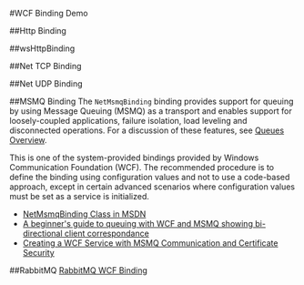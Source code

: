 
#WCF Binding Demo

##Http Binding

##wsHttpBinding

##Net TCP Binding

##Net UDP Binding

##MSMQ Binding
The `NetMsmqBinding` binding provides support for queuing by using Message Queuing (MSMQ) as a transport and enables support for loosely-coupled applications, failure isolation, load leveling and disconnected operations. For a discussion of these features, see [Queues Overview](https://msdn.microsoft.com/en-us/library/ms733789.aspx).  

This is one of the system-provided bindings provided by Windows Communication Foundation (WCF). The recommended procedure is to define the binding using configuration values and not to use a code-based approach, except in certain advanced scenarios where configuration values must be set as a service is initialized.

- [NetMsmqBinding Class in MSDN](https://msdn.microsoft.com/en-us/library/system.servicemodel.netmsmqbinding.aspx)
- [A beginner's guide to queuing with WCF and MSMQ showing bi-directional client correspondance](http://www.codeproject.com/Articles/520323/A-beginners-guide-to-queuing-with-WCF-and-MSMQ-sho)
- [Creating a WCF Service with MSMQ Communication and Certificate Security](http://www.codeproject.com/Articles/326909/Creating-a-WCF-Service-with-MSMQ-Communication-and)


##RabbitMQ
[RabbitMQ WCF Binding](https://www.rabbitmq.com/dotnet-api-guide.html)